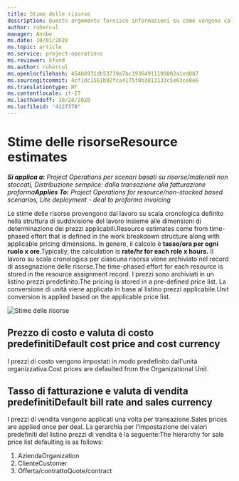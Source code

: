 ```yaml
---
title: Stime delle risorse
description: Questo argomento fornisce informazioni su come vengono calcolate le stime delle risorse in Project Operations.
author: ruhercul
manager: Annbe
ms.date: 10/01/2020
ms.topic: article
ms.service: project-operations
ms.reviewer: kfend
ms.author: ruhercul
ms.openlocfilehash: 454b8931db53739a7bc19364911109802a1ed087
ms.sourcegitcommit: 4cf1dc1561b92fca4175f0b3813133c5e63ce8e6
ms.translationtype: HT
ms.contentlocale: it-IT
ms.lasthandoff: 10/28/2020
ms.locfileid: "4127370"
---
```

# <a name="resource-estimates"></a><span data-ttu-id="958ee-103">Stime delle risorse</span><span class="sxs-lookup"><span data-stu-id="958ee-103">Resource estimates</span></span>

<span data-ttu-id="958ee-104">_**Si applica a:** Project Operations per scenari basati su risorse/materiali non stoccati, Distribuzione semplice: dalla transazione alla fatturazione proforma_</span><span class="sxs-lookup"><span data-stu-id="958ee-104">_**Applies To:** Project Operations for resource/non-stocked based scenarios, Lite deployment - deal to proforma invoicing_</span></span>

<span data-ttu-id="958ee-105">Le stime delle risorse provengono dal lavoro su scala cronologica definito nella struttura di suddivisione del lavoro insieme alle dimensioni di determinazione dei prezzi applicabili.</span><span class="sxs-lookup"><span data-stu-id="958ee-105">Resource estimates come from time-phased effort that is defined in the work breakdown structure along with applicable pricing dimensions.</span></span> <span data-ttu-id="958ee-106">In genere, il calcolo è **tasso/ora per ogni ruolo x ore**.</span><span class="sxs-lookup"><span data-stu-id="958ee-106">Typically, the calculation is **rate/hr for each role x hours.**</span></span> <span data-ttu-id="958ee-107">Il lavoro su scala cronologica per ciascuna risorsa viene archiviato nel record di assegnazione delle risorse.</span><span class="sxs-lookup"><span data-stu-id="958ee-107">The time-phased effort for each resource is stored in the resource assignment record.</span></span> <span data-ttu-id="958ee-108">I prezzi sono archiviati in un listino prezzi predefinito.</span><span class="sxs-lookup"><span data-stu-id="958ee-108">The pricing is stored in a pre-defined price list.</span></span> <span data-ttu-id="958ee-109">La conversione di unità viene applicata in base al listino prezzi applicabile.</span><span class="sxs-lookup"><span data-stu-id="958ee-109">Unit conversion is applied based on the applicable price list.</span></span>

![Stime delle risorse](./media/navigation12.png)

## <a name="default-cost-price-and-cost-currency"></a><span data-ttu-id="958ee-111">Prezzo di costo e valuta di costo predefiniti</span><span class="sxs-lookup"><span data-stu-id="958ee-111">Default cost price and cost currency</span></span>

<span data-ttu-id="958ee-112">I prezzi di costo vengono impostati in modo predefinito dall'unità organizzativa.</span><span class="sxs-lookup"><span data-stu-id="958ee-112">Cost prices are defaulted from the Organizational Unit.</span></span>

## <a name="default-bill-rate-and-sales-currency"></a><span data-ttu-id="958ee-113">Tasso di fatturazione e valuta di vendita predefiniti</span><span class="sxs-lookup"><span data-stu-id="958ee-113">Default bill rate and sales currency</span></span>

<span data-ttu-id="958ee-114">I prezzi di vendita vengono applicati una volta per transazione.</span><span class="sxs-lookup"><span data-stu-id="958ee-114">Sales prices are applied once per deal.</span></span> <span data-ttu-id="958ee-115">La gerarchia per l'impostazione dei valori predefiniti del listino prezzi di vendita è la seguente:</span><span class="sxs-lookup"><span data-stu-id="958ee-115">The hierarchy for sale price list defaulting is as follows:</span></span>

1. <span data-ttu-id="958ee-116">Azienda</span><span class="sxs-lookup"><span data-stu-id="958ee-116">Organization</span></span>
2. <span data-ttu-id="958ee-117">Cliente</span><span class="sxs-lookup"><span data-stu-id="958ee-117">Customer</span></span>
3. <span data-ttu-id="958ee-118">Offerta/contratto</span><span class="sxs-lookup"><span data-stu-id="958ee-118">Quote/contract</span></span>
